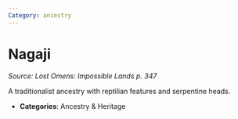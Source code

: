 ```yaml
---
Category: ancestry
---
```

# Nagaji  
*Source: Lost Omens: Impossible Lands p. 347*  

A traditionalist ancestry with reptilian features and serpentine heads.

- **Categories**: Ancestry & Heritage